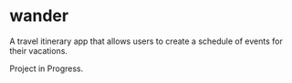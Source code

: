 # wander
A travel itinerary app that allows users to create a schedule of events for their vacations.

Project in Progress.